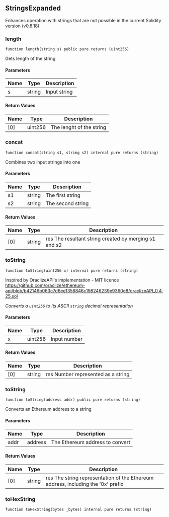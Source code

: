 ## StringsExpanded

Enhances operation with strings that are not possible in the current Solidity version (v0.8.18)

### length

```solidity
function length(string s) public pure returns (uint256)
```

Gets length of the string

#### Parameters

| Name | Type | Description |
| ---- | ---- | ----------- |
| s | string | Input string |

#### Return Values

| Name | Type | Description |
| ---- | ---- | ----------- |
| [0] | uint256 | The lenght of the string |

### concat

```solidity
function concat(string s1, string s2) internal pure returns (string)
```

Combines two input strings into one

#### Parameters

| Name | Type | Description |
| ---- | ---- | ----------- |
| s1 | string | The first string |
| s2 | string | The second string |

#### Return Values

| Name | Type | Description |
| ---- | ---- | ----------- |
| [0] | string | res The resultant string created by merging s1 and s2 |

### toString

```solidity
function toString(uint256 x) internal pure returns (string)
```

Inspired by OraclizeAPI's implementation - MIT licence
https://github.com/oraclize/ethereum-api/blob/b42146b063c7d6ee1358846c198246239e9360e8/oraclizeAPI_0.4.25.sol

_Converts a `uint256` to its ASCII `string` decimal representation_

#### Parameters

| Name | Type | Description |
| ---- | ---- | ----------- |
| x | uint256 | Input number |

#### Return Values

| Name | Type | Description |
| ---- | ---- | ----------- |
| [0] | string | res Number represented as a string |

### toString

```solidity
function toString(address addr) public pure returns (string)
```

Converts an Ethereum address to a string

#### Parameters

| Name | Type | Description |
| ---- | ---- | ----------- |
| addr | address | The Ethereum address to convert |

#### Return Values

| Name | Type | Description |
| ---- | ---- | ----------- |
| [0] | string | res The string representation of the Ethereum address, including the '0x' prefix |

### toHexString

```solidity
function toHexString(bytes _bytes) internal pure returns (string)
```

